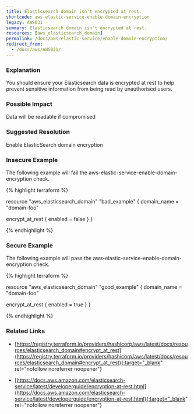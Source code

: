 ```yaml
---
title: Elasticsearch domain isn't encrypted at rest.
shortcode: aws-elastic-service-enable-domain-encryption
legacy: AWS031
summary: Elasticsearch domain isn't encrypted at rest. 
resources: [aws_elasticsearch_domain] 
permalink: /docs/aws/elastic-service/enable-domain-encryption/
redirect_from: 
  - /docs/aws/AWS031/
---
```


### Explanation


You should ensure your Elasticsearch data is encrypted at rest to help prevent sensitive information from being read by unauthorised users. 


### Possible Impact
Data will be readable if compromised

### Suggested Resolution
Enable ElasticSearch domain encryption


### Insecure Example

The following example will fail the aws-elastic-service-enable-domain-encryption check.

{% highlight terraform %}

resource "aws_elasticsearch_domain" "bad_example" {
  domain_name = "domain-foo"

  encrypt_at_rest {
    enabled = false
  }
}

{% endhighlight %}



### Secure Example

The following example will pass the aws-elastic-service-enable-domain-encryption check.

{% highlight terraform %}

resource "aws_elasticsearch_domain" "good_example" {
  domain_name = "domain-foo"

  encrypt_at_rest {
    enabled = true
  }
}

{% endhighlight %}



### Related Links


- [https://registry.terraform.io/providers/hashicorp/aws/latest/docs/resources/elasticsearch_domain#encrypt_at_rest](https://registry.terraform.io/providers/hashicorp/aws/latest/docs/resources/elasticsearch_domain#encrypt_at_rest){:target="_blank" rel="nofollow noreferrer noopener"}

- [https://docs.aws.amazon.com/elasticsearch-service/latest/developerguide/encryption-at-rest.html](https://docs.aws.amazon.com/elasticsearch-service/latest/developerguide/encryption-at-rest.html){:target="_blank" rel="nofollow noreferrer noopener"}


